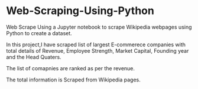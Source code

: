 # Web-Scraping-Using-Python

Web Scrape Using a Jupyter notebook to scrape Wikipedia webpages using Python to create a dataset.

In this project,I have scraped list of largest E-commerece companies with total details of Revenue, Employee Strength, Market Capital,
Founding year and the Head Quaters.

The list of comapnies are ranked as per the revenue.

The total information is Scraped from Wikipedia pages. 

